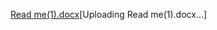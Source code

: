 [Read me(1).docx](https://github.com/user-attachments/files/19825849/Read.me.1.docx)[Uploading Read me(1).docx…]
